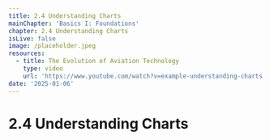```yaml
---
title: 2.4 Understanding Charts
mainChapter: 'Basics I: Foundations'
chapter: 2.4 Understanding Charts
isLive: false
image: /placeholder.jpeg
resources:
  - title: The Evolution of Aviation Technology
    type: video
    url: 'https://www.youtube.com/watch?v=example-understanding-charts'
date: '2025-01-06'
---
```


# 2.4 Understanding Charts
